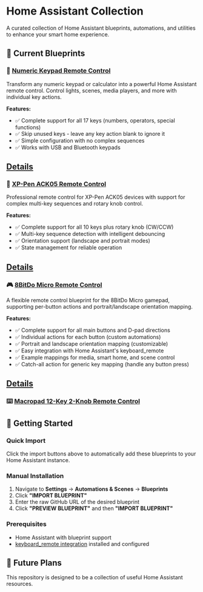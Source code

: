 # Home Assistant Collection

A curated collection of Home Assistant blueprints, automations, and utilities to enhance your smart home experience.

## 🎯 Current Blueprints

### 🔢 [Numeric Keypad Remote Control](./blueprints/numeric-keyboard/)
Transform any numeric keypad or calculator into a powerful Home Assistant remote control. Control lights, scenes, media players, and more with individual key actions.

**Features:**
- ✅ Complete support for all 17 keys (numbers, operators, special functions)
- ✅ Skip unused keys - leave any key action blank to ignore it
- ✅ Simple configuration with no complex sequences
- ✅ Works with USB and Bluetooth keypads

## [Details](./blueprints/numeric-keyboard/)

### 🎨 [XP-Pen ACK05 Remote Control](./blueprints/xp-pen/)
Professional remote control for XP-Pen ACK05 devices with support for complex multi-key sequences and rotary knob control.

**Features:**
- ✅ Complete support for all 10 keys plus rotary knob (CW/CCW)
- ✅ Multi-key sequence detection with intelligent debouncing
- ✅ Orientation support (landscape and portrait modes)
- ✅ State management for reliable operation

## [Details](./blueprints/xp-pen/)

### 🎮 [8BitDo Micro Remote Control](./blueprints/8bitdomicro/)
A flexible remote control blueprint for the 8BitDo Micro gamepad, supporting per-button actions and portrait/landscape orientation mapping.

**Features:**
- ✅ Complete support for all main buttons and D-pad directions
- ✅ Individual actions for each button (custom automations)
- ✅ Portrait and landscape orientation mapping (customizable)
- ✅ Easy integration with Home Assistant's keyboard_remote
- ✅ Example mappings for media, smart home, and scene control
- ✅ Catch-all action for generic key mapping (handle any button press)

## [Details](./blueprints/8bitdomicro/)

### ⌨️ [Macropad 12-Key 2-Knob Remote Control](./blueprints/macropad12key2knob/)

## 🚀 Getting Started

### Quick Import
Click the import buttons above to automatically add these blueprints to your Home Assistant instance.

### Manual Installation
1. Navigate to **Settings** → **Automations & Scenes** → **Blueprints**
2. Click **"IMPORT BLUEPRINT"**
3. Enter the raw GitHub URL of the desired blueprint
4. Click **"PREVIEW BLUEPRINT"** and then **"IMPORT BLUEPRINT"**

### Prerequisites
- Home Assistant with blueprint support
- [keyboard_remote integration](https://www.home-assistant.io/integrations/keyboard_remote/) installed and configured


## 🔮 Future Plans

This repository is designed to be a collection of useful Home Assistant resources.


